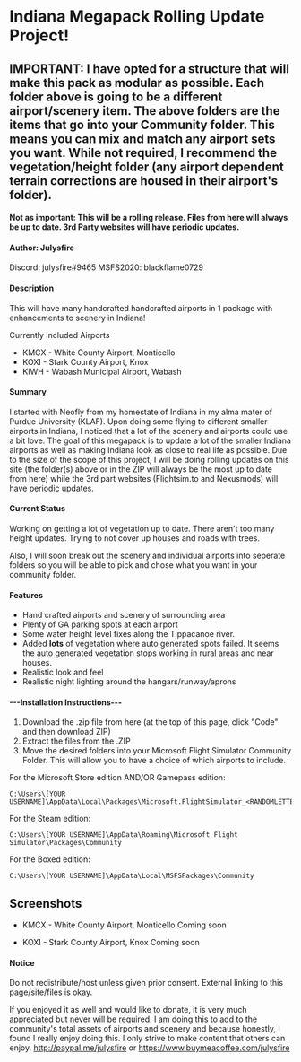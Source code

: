 # Indiana Megapack Rolling Update Project!

## IMPORTANT: I have opted for a structure that will make this pack as modular as possible.  Each folder above is going to be a different airport/scenery item.  The above folders are the items that go into your Community folder.  This means you can mix and match any airport sets you want.  While not required, I recommend the vegetation/height folder (any airport dependent terrain corrections are housed in their airport's folder).

#### Not as important: This will be a rolling release.  Files from here will always be up to date. 3rd Party websites will have periodic updates.

#### Author: Julysfire
Discord: julysfire#9465        MSFS2020: blackflame0729

#### Description
This will have many handcrafted handcrafted airports in 1 package with enhancements to scenery in Indiana!

Currently Included Airports
- KMCX - White County Airport, Monticello
- KOXI - Stark County Airport, Knox
- KIWH - Wabash Municipal Airport, Wabash

#### Summary
I started with Neofly from my homestate of Indiana in my alma mater of Purdue University (KLAF).  Upon doing some flying to different smaller airports in Indiana, I noticed that a lot of the scenery and airports could use a bit love.  The goal of this megapack is to update a lot of the smaller Indiana airports as well as making Indiana look as close to real life as possible.  Due to the size of the scope of this project, I will be doing rolling updates on this site (the folder(s) above or in the ZIP will always be the most up to date from here) while the 3rd part websites (Flightsim.to and Nexusmods) will have periodic updates. 

#### Current Status
Working on getting a lot of vegetation up to date.  There aren't too many height updates.  Trying to not cover up houses and roads with trees.

Also, I will soon break out the scenery and individual airports into seperate folders so you will be able to pick and chose what you want in your community folder.


#### Features
- Hand crafted airports and scenery of surrounding area
- Plenty of GA parking spots at each airport
- Some water height level fixes along the Tippacanoe river.
- Added **lots** of vegetation where auto generated spots failed.  It seems the auto generated vegetation stops working in rural areas and near houses.
- Realistic look and feel
- Realistic night lighting around the hangars/runway/aprons

#### ---Installation Instructions---
1. Download the .zip file from here (at the top of this page, click "Code" and then download ZIP)
2. Extract the files from the .ZIP
3. Move the desired folders into your Microsoft Flight Simulator Community Folder.  This will allow you to have a choice of which airports to include.

For the Microsoft Store edition AND/OR Gamepass edition:

	C:\Users\[YOUR USERNAME]\AppData\Local\Packages\Microsoft.FlightSimulator_<RANDOMLETTERS>\LocalCache\Packages\Community
	
For the Steam edition:

	C:\Users\[YOUR USERNAME]\AppData\Roaming\Microsoft Flight Simulator\Packages\Community
	
For the Boxed edition:

	C:\Users\[YOUR USERNAME]\AppData\Local\MSFSPackages\Community

## Screenshots

- KMCX - White County Airport, Monticello
Coming soon

- KOXI - Stark County Airport, Knox
Coming soon


#### Notice
Do not redistribute/host unless given prior consent.  External linking to this page/site/files is okay.


If you enjoyed it as well and would like to donate, it is very much appreciated but never will be required.  I am doing this to add to the community's total assets of airports and scenery and because honestly, I found I really enjoy doing this.  I only strive to make content that others can enjoy.
http://paypal.me/julysfire or https://www.buymeacoffee.com/julysfire
